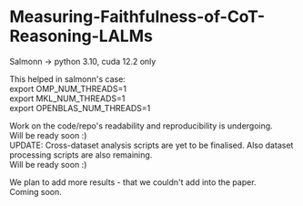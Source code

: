 # Measuring-Faithfulness-of-CoT-Reasoning-LALMs

Salmonn -> python 3.10, cuda 12.2 only  

This helped in salmonn's case:   
export OMP_NUM_THREADS=1  
export MKL_NUM_THREADS=1  
export OPENBLAS_NUM_THREADS=1  

Work on the code/repo's readability and reproducibility is undergoing.  
Will be ready soon :)  
UPDATE: Cross-dataset analysis scripts are yet to be finalised. Also dataset processing scripts are also remaining.  
Will be ready soon :)
<!-- UPDATE: It is now complete!! Now we'll update the README soon with the commands and instructions on how to replicate and use our work :) -->

We plan to add more results - that we couldn't add into the paper.  
Coming soon.
